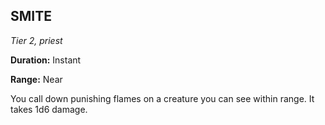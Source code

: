 ## SMITE

_Tier 2, priest_

**Duration:** Instant

**Range:** Near

You call down punishing flames on a creature you can see within range. It takes 1d6 damage.

